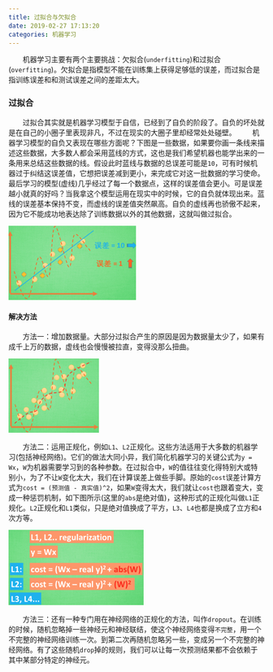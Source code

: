 ```yaml
---
title: 过拟合与欠拟合
date: 2019-02-27 17:13:20
categories: 机器学习
---
```

&emsp;&emsp;机器学习主要有两个主要挑战：欠拟合(`underfitting`)和过拟合(`overfitting`)。欠拟合是指模型不能在训练集上获得足够低的误差，而过拟合是指训练误差和和测试误差之间的差距太大。

### 过拟合

&emsp;&emsp;过拟合其实就是机器学习模型于自信，已经到了自负的阶段了。自负的坏处就是在自己的小圈子里表现非凡，不过在现实的大圈子里却经常处处碰壁。
&emsp;&emsp;机器学习模型的自负又表现在哪些方面呢？下图是一些数据，如果要你画一条线来描述这些数据，大多数人都会采用蓝线的方式，这也是我们希望机器也能学出来的一条用来总结这些数据的线。假设此时蓝线与数据的总误差可能是`10`，可有时候机器过于纠结这误差值，它想把误差减到更小，来完成它对这一批数据的学习使命。最后学习的模型(虚线)几乎经过了每一个数据点，这样的误差值会更小。可是误差越小就真的好吗？当我拿这个模型运用在现实中的时候，它的自负就体现出来。蓝线的误差基本保持不变，而虚线的误差值突然飙高。自负的虚线再也骄傲不起来，因为它不能成功地表达除了训练数据以外的其他数据，这就叫做过拟合。

<img src="./过拟合与欠拟合/1.png" height="146" width="251">

#### 解决方法

&emsp;&emsp;方法一：增加数据量。大部分过拟合产生的原因是因为数据量太少了，如果有成千上万的数据，虚线也会慢慢被拉直，变得没那么扭曲。

<img src="./过拟合与欠拟合/2.png" height="146" width="178">

&emsp;&emsp;方法二：运用正规化，例如`L1`、`L2`正规化。这些方法适用于大多数的机器学习(包括神经网络)。它们的做法大同小异，我们简化机器学习的关键公式为`y = Wx`，`W`为机器需要学习到的各种参数。在过拟合中，`W`的值往往变化得特别大或特别小，为了不让`W`变化太大，我们在计算误差上做些手脚。原始的`cost`误差计算方式为`cost = (预测值 - 真实值)^2`，如果`W`变得太大，我们就让`cost`也跟着变大，变成一种惩罚机制，如下图所示(这里的`abs`是绝对值)，这种形式的正规化叫做`L1`正规化。`L2`正规化和`L1`类似，只是绝对值换成了平方，`L3`、`L4`也都是换成了立方和`4`次方等。

<img src="./过拟合与欠拟合/3.png" height="148" width="266">

&emsp;&emsp;方法三：还有一种专门用在神经网络的正规化的方法，叫作`dropout`。在训练的时候，随机忽略掉一些神经元和神经联结，使这个神经网络变得`不完整`，用一个不完整的神经网络训练一次。到第二次再随机忽略另一些，变成另一个不完整的神经网络。有了这些随机`drop`掉的规则，我们可以让每一次预测结果都不会依赖于其中某部分特定的神经元。